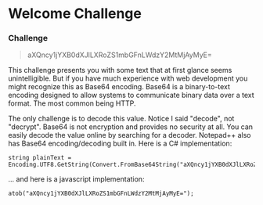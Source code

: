 # Welcome Challenge

### Challenge

> aXQncy1jYXB0dXJlLXRoZS1mbGFnLWdzY2MtMjAyMyE=

This challenge presents you with some text that at first glance seems unintelligible. But if you have much experience with web development you might recognize this as Base64 encoding. Base64 is a binary-to-text encoding designed to allow systems to communicate binary data over a text format. The most common being HTTP.

The only challenge is to decode this value. Notice I said "decode", not "decrypt". Base64 is not encryption and provides no security at all. You can easily decode the value online by searching for a decoder. Notepad++ also has Base64 encoding/decoding built in. Here is a C# implementation:

```
string plainText = Encoding.UTF8.GetString(Convert.FromBase64String("aXQncy1jYXB0dXJlLXRoZS1mbGFnLWdzY2MtMjAyMyE="));
```

... and here is a javascript implementation:

```
atob("aXQncy1jYXB0dXJlLXRoZS1mbGFnLWdzY2MtMjAyMyE=");
```